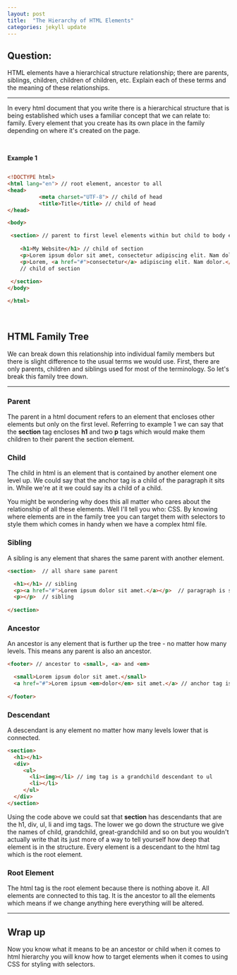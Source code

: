 ```yaml
---
layout: post
title:  "The Hierarchy of HTML Elements"
categories: jekyll update
---
```


## Question:

HTML elements have a hierarchical structure relationship; there are parents, siblings, children, children of children, etc. Explain each of these terms and the meaning of these relationships.

<hr>

In every html document that you write there is a hierarchical structure that is being established which uses a familiar concept that we can relate to: family. Every element that you create has its own place in the family depending on where it's created on the page.
 
<br>

**Example 1**

```html

<!DOCTYPE html>
<html lang="en"> // root element, ancestor to all
<head>
          <meta charset="UTF-8"> // child of head
          <title>Title</title> // child of head
</head>

<body> 

 <section> // parent to first level elements within but child to body element
  
 	<h1>My Website</h1> // child of section 
 	<p>Lorem ipsum dolor sit amet, consectetur adipiscing elit. Nam dolor.</p>  // child of section
 	<p>Lorem, <a href="#">consectetur</a> adipiscing elit. Nam dolor.</p> 
 	// child of section
 	
 </section>
</body>

</html>
```
<br>

## HTML Family Tree
We can break down this relationship into individual family members but there is slight difference to the usual terms we would use. First, there are only parents, children and siblings used for most of the terminology. So let's break this family tree down. 
<hr>

### Parent
  The parent in a html document refers to an element that encloses other elements but only on the first level. Referring to example 1 we can say that the **section** tag encloses **h1** and two **p** tags which would make them children to their parent the section element.

### Child
The child in html is an element that is contained by another element one level up. We could  say that the anchor tag is a child of the paragraph it sits in. While we're at it we could say its a child of a child. 

You might be wondering why does this all matter who cares about the relationship of all these elements. Well I'll tell you who: CSS. By knowing where elements are in the family tree you can target them with selectors to style them which comes in handy when we have a complex html file. 

### Sibling
A sibling is any element that shares the same parent with another element.
 
```html
<section>  // all share same parent

  <h1></h1> // sibling
  <p><a href="#">Lorem ipsum dolor sit amet.</a></p>  // paragraph is sibling not the anchor tag
  <p></p>  // sibling
  
</section>
```

### Ancestor
An ancestor is any element that is further up the tree - no matter how many levels. This means any parent is also an ancestor. 

```html
<footer> // ancestor to <small>, <a> and <em>

  <small>Lorem ipsum dolor sit amet.</small> 
  <a href="#">Lorem ipsum <em>dolor</em> sit amet.</a> // anchor tag is ancestor to em
  
</footer>
```

### Descendant 

A descendant is any element no matter how many levels lower that is connected. 

```html
<section>
  <h1></h1>
  <div>
     <ul>
       <li><img></li> // img tag is a grandchild descendant to ul
       <li></li>
     </ul>
  </div>
</section>
```
Using the code above we could sat that  **section** has descendants that are the h1, div, ul, li and img tags. The lower we go down the structure we give the names of child, grandchild, great-grandchild and so on but you wouldn't actually write that its just more of a way to tell yourself how deep that element is in the structure. Every element is a descendant to the html tag which is the root element. 

### Root Element
The html tag is the root element because there is nothing above it. All elements are connected to this tag. It is the ancestor to all the elements which means if we change anything here everything will be altered. 
<hr>

## Wrap up 
Now you know what it means to be an ancestor or child when it comes to html hierarchy you will know how to target elements when it comes to using CSS for styling with selectors.
